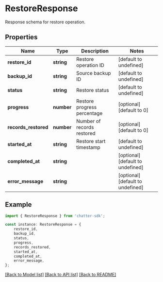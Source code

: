 # RestoreResponse

Response schema for restore operation.

## Properties

Name | Type | Description | Notes
------------ | ------------- | ------------- | -------------
**restore_id** | **string** | Restore operation ID | [default to undefined]
**backup_id** | **string** | Source backup ID | [default to undefined]
**status** | **string** | Restore status | [default to undefined]
**progress** | **number** | Restore progress percentage | [optional] [default to 0]
**records_restored** | **number** | Number of records restored | [optional] [default to 0]
**started_at** | **string** | Restore start timestamp | [default to undefined]
**completed_at** | **string** |  | [optional] [default to undefined]
**error_message** | **string** |  | [optional] [default to undefined]

## Example

```typescript
import { RestoreResponse } from 'chatter-sdk';

const instance: RestoreResponse = {
    restore_id,
    backup_id,
    status,
    progress,
    records_restored,
    started_at,
    completed_at,
    error_message,
};
```

[[Back to Model list]](../README.md#documentation-for-models) [[Back to API list]](../README.md#documentation-for-api-endpoints) [[Back to README]](../README.md)
